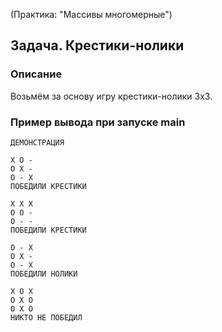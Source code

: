 (Практика: "Массивы многомерные")

## Задача. Крестики-нолики

### Описание
Возьмём за основу игру крестики-нолики 3x3.

### Пример вывода при запуске main
```
ДЕМОНСТРАЦИЯ

X O -
O X - 
O - X
ПОБЕДИЛИ КРЕСТИКИ

X X X 
O O -
O - - 
ПОБЕДИЛИ КРЕСТИКИ

O - X 
O X - 
O - X 
ПОБЕДИЛИ НОЛИКИ

X O X 
O X O 
O X O 
НИКТО НЕ ПОБЕДИЛ
```
